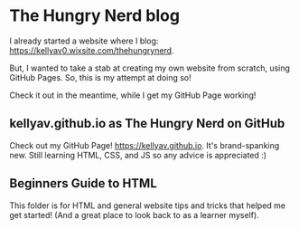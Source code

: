# The Hungry Nerd blog  

I already started a website where I blog: https://kellyav0.wixsite.com/thehungrynerd.

But, I wanted to take a stab at creating my own website from scratch, using GitHub Pages. So, this is my attempt at doing so!

Check it out in the meantime, while I get my GitHub Page working!


## kellyav.github.io as The Hungry Nerd on GitHub

Check out my GitHub Page! https://kellyav.github.io. It's brand-spanking new. Still learning HTML, CSS, and JS so any advice is appreciated :) 

## Beginners Guide to HTML
This folder is for HTML and general website tips and tricks that helped me get started! (And a great place to look back to as a learner myself).
